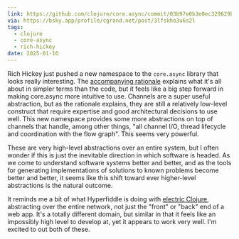 ```yaml
---
link: https://github.com/clojure/core.async/commit/03b97e0b3e0ec329629bcbf76106658dce4a5d61
via: https://bsky.app/profile/cgrand.net/post/3lfskho3u6s2l
tags:
  - clojure
  - core-async
  - rich-hickey
date: 2025-01-16
---
```

Rich Hickey just pushed a new namespace to the `core.async` library that looks really interesting. The [accompanying rationale](https://github.com/clojure/core.async/commit/8e18e17c8a6ad579bc40701b335c46f1fa29f608) explains what it's all about in simpler terms than the code, but it feels like a big step forward in making core.async more intuitive to use. Channels are a super useful abstraction, but as the rationale explains, they are still a relatively low-level construct that require expertise and good architectural decisions to use well. This new namespace provides some more abstractions on top of channels that handle, among other things, "all channel I/O, thread lifecycle and coordination with the flow graph". This seems very powerful.

These are very high-level abstractions over an entire system, but I often wonder if this is just the inevitable direction in which software is headed. As we come to understand software systems better and better, and as the tools for generating implementations of solutions to known problems become better and better, it seems like this shift toward ever higher-level abstractions is the natural outcome.

It reminds me a bit of what Hyperfiddle is doing with [electric Clojure](https://github.com/hyperfiddle/electric), abstracting over the entire network, not just the "front" or "back" end of a web app. It's a totally different domain, but similar in that it feels like an impossibly high level to develop at, yet it appears to work very well. I'm excited to out both of these.
